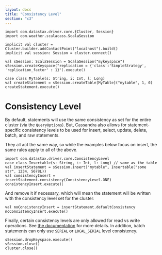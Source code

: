 ```yaml
---
layout: docs
title: "Consistency Level"
section: "c3"
---
```

```tut:invisible
import com.datastax.driver.core.{Cluster, Session}
import com.weather.scalacass.ScalaSession

implicit val cluster = Cluster.builder.addContactPoint("localhost").build()
implicit val session: Session = cluster.connect()

val sSession: ScalaSession = ScalaSession("mykeyspace")
sSession.createKeyspace("replication = {'class':'SimpleStrategy', 'replication_factor' : 1}").execute()

case class MyTable(s: String, i: Int, l: Long)
val createStatement = sSession.createTable[MyTable]("mytable", 1, 0)
createStatement.execute()
```
# Consistency Level

By default, statements will use the same consistency as set for the entire cluster (via the `QueryOptions`).
But, Cassandra also allows for statement-specific consistency levels to be used for insert, select, update, delete, batch, and raw statements.

They all act the same way, so while the examples below focus on insert, the same rules apply to all of the above.

```tut
import com.datastax.driver.core.ConsistencyLevel
case class Insertable(s: String, i: Int, l: Long) // same as the table
val insertStatement = sSession.insert("mytable", Insertable("some str", 1234, 5678L))
val consistencyInsert = insertStatement.consistency(ConsistencyLevel.ONE)
consistencyInsert.execute()
```

And remove it if necessary, which will mean the statement will be written with the consistency level set for the cluster:

```tut
val noConsistencyInsert = insertStatement.defaultConsistency
noConsistencyInsert.execute()
```

Finally, certain consistency levels are only allowed for read vs write operations.
See [the documentation](https://docs.datastax.com/en/cassandra/3.0/cassandra/dml/dmlConfigConsistency.html) for more details.
In addition, batch statements can only use `SERIAL` or `LOCAL_SERIAL` level consistency.
```tut:invisible
sSession.dropKeyspace.execute()
sSession.close()
cluster.close()
```